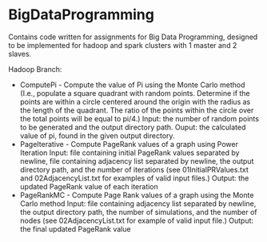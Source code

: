 # BigDataProgramming
Contains code written for assignments for Big Data Programming, designed to be implemented for hadoop and spark clusters with 1 master and 2 slaves. 

Hadoop Branch: 
* ComputePi - Compute the value of Pi using the Monte Carlo method (I.e., populate a square quadrant with random points. Determine if the points are within a circle centered around the origin with the radius as the length of the quadrant. The ratio of the points within the circle over the total points will be equal to pi/4.)
    Input: the number of random points to be generated and the output directory path.
    Ouput: the calculated value of pi, found in the given output directory.
* PageIterative - Compute PageRank values of a graph using Power Iteration
    Input: file containing initial PageRank values separated by newline, file containing adjacency list separated by newline, the output directory path, and the number of iterations
      (see 01InitialPRValues.txt and 02AdjacencyList.txt for examples of valid input files.)
    Output: the updated PageRank value of each iteration
* PageRankMC - Compute Page Rank values of a graph using the Monte Carlo method
    Input: file containing adjacency list separated by newline, the output directory path, the number of simulations, and the number of nodes
      (see 02AdjacencyList.txt for example of valid input file.)
    Output: the final updated PageRank value



